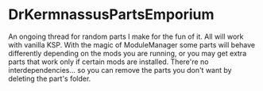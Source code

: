 # DrKermnassusPartsEmporium
 An ongoing thread for random parts I make for the fun of it. All will work with vanilla KSP. With the magic of ModuleManager some parts will behave differently depending on the mods you are running, or you may get extra parts that work only if certain mods are installed. There're no interdependencies... so you can remove the parts you don't want by deleting the part's folder.
